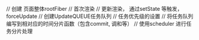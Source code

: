 // 创建 页面整体rootFiber
// 首次渲染
// 更新渲染， 通过setState 等触发， forceUpdate
// 创建UpdateQUEUE任务队列
// 任务优先级的设置
// 将任务队列编写到相对应的时间分片函数（包含commit, 调和等）
// 使用scheduler 进行任务分片处理